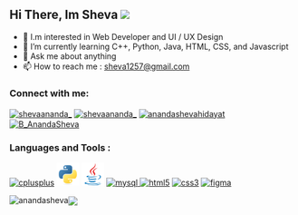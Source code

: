 ## Hi There, Im Sheva <img src="https://github.com/TheDudeThatCode/TheDudeThatCode/blob/master/Assets/Hi.gif" width="30px">

- 👀 I.m interested in Web Developer and UI / UX Design
- 🌱 I’m currently learning C++, Python, Java, HTML, CSS, and Javascript
- 💬 Ask me about anything
- 📫 How to reach me : sheva1257@gmail.com

<h3 align="left">Connect with me:</h3>
<p align="left">
<a href="https://instagram.com/shevaananda_" target="blank"><img align="center" src="https://raw.githubusercontent.com/rahuldkjain/github-profile-readme-generator/master/src/images/icons/Social/instagram.svg" alt="shevaananda_" height="30" width="40" /></a>
<a href="https://twitter.com/shevaananda_" target="blank"><img align="center" src="https://upload.wikimedia.org/wikipedia/commons/c/ce/X_logo_2023.svg" alt="shevaananda_" height="30" width="30" /></a>
<a href="https://linkedin.com/in/anandashevahidayat" target="blank"><img align="center" src="https://raw.githubusercontent.com/rahuldkjain/github-profile-readme-generator/master/src/images/icons/Social/linked-in-alt.svg" alt="anandashevahidayat" height="30" width="40" /></a>
<a href="https://www.hackerrank.com/profile/B_AnandaSheva" target="blank"> <img align="center" src="https://raw.githubusercontent.com/rahuldkjain/github-profile-readme-generator/master/src/images/icons/Social/hackerrank.svg" alt="B_AnandaSheva" height="30" width="40" /></a>
                                           
<h3 align="left">Languages and Tools :</h3>
<p align="left">
<a href="https://www.w3schools.com/cpp/"> <img src="https://upload.wikimedia.org/wikipedia/commons/1/18/ISO_C%2B%2B_Logo.svg" alt="cplusplus" width="40" height="40"/></a> 
<a href="https://www.python.org"> <img src="https://raw.githubusercontent.com/devicons/devicon/master/icons/python/python-original.svg" alt="python" width="40" height="40"/></a>
<a href="https://www.java.com"> <img src="https://raw.githubusercontent.com/devicons/devicon/master/icons/java/java-original.svg" alt="java" width="40" height="40"/></a>
<a href="https://dev.mysql.com/"> <img src="https://upload.wikimedia.org/wikipedia/commons/0/0a/MySQL_textlogo.svg" alt="mysql" width="40" height="40"/> </a>
<a href="https://www.w3schools.com/html/"> <img src="https://upload.wikimedia.org/wikipedia/commons/6/61/HTML5_logo_and_wordmark.svg" alt="html5" width="40" height="40"/></a>
<a href="https://www.w3schools.com/css/"> <img src="https://upload.wikimedia.org/wikipedia/commons/d/d5/CSS3_logo_and_wordmark.svg" alt="css3" width="40" height="40"/></a> 
<a href="https://www.figma.com/"> <img src="https://upload.wikimedia.org/wikipedia/commons/3/33/Figma-logo.svg" alt="figma" width="40" height="40"/></a>


</p>

<p><img align="left" src="https://github-readme-stats.vercel.app/api/top-langs?username=anandasheva&show_icons=true&locale=en&layout=compact&theme=tokyonight" alt="anandasheva" /></p>
<a href="https://github.com/anandasheva/github-readme-stats">
  <img align="center" src="https://github-readme-stats.vercel.app/api?username=anandasheva&theme=tokyonight" />
</a>


